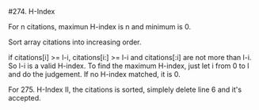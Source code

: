 #274. H-Index

For n citations, maximun H-index is n and minimum is 0.

Sort array citations into increasing order.

if citations[i] >= l-i, citations[i:] >= l-i and citations[:i] are not more than l-i. So l-i is a valid H-index. To find the maximum H-index, just let i from 0 to l and do the judgement. If no H-index matched, it is 0.

For 275. H-Index II, the citations is sorted, simplely delete line 6 and it's accepted.